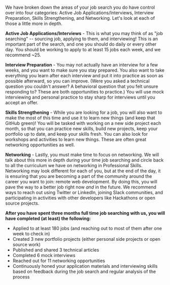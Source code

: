 We have broken down the areas of your job search you do have control over into four categories: Active Job Applications/Interviews, Interview Preparation, Skills Strengthening, and Networking. Let's look at each of those a little more in depth.

**Active Job Applications/Interviews** - This is what you may think of as "job searching" -- sourcing job, applying to them, and interviewing! This is an important part of the search, and one you should do daily or every other day. You should be working to apply to at least 15 jobs each week, and we recommend ~25.

**Interview Preparation** - You may not actually have an interview for a few weeks, and you want to make sure you stay prepared. You also want to take everything you learn after each interview and put it into practice as soon as possible afterward, so you can improve. (Were you asked a technical question you couldn't answer? A behavioral question that you felt unsure responding to? These are both opportunities to practice.) You will use mock interviewing and personal practice to stay sharp for interviews until you accept an offer.

**Skills Strengthening** - While you are looking for a job, you will also want to make the most of this time and use it to learn new things (and keep that GitHub green)! You will be tasked with working on a new side project each month, so that you can practice new skills, build new projects, keep your portfolio up to date, and keep your skills fresh. You can also look for workshops and activities to learn new things. These are often great networking opportunities as well.

**Networking** - Lastly, you must make time to focus on networking. We will talk about this more in depth during your time job searching and circle back to all the curriculum we have on networking in Professional Skills. Networking may look different for each of you, but at the end of the day, it is ensuring that you are becoming a part of the community around the career you want to join: remote web development. By doing this, you will pave the way to a better job right now *and* in the future. We recommend ways to reach out using Twitter or LinkedIn, joining Slack communities, and participating in activities with other developers like Hackathons or open source projects.

**After you have spent three months full time job searching with us, you will have completed (at least) the following:**

- Applied to at least 180 jobs (and reaching out to most of them after one week to check in)
- Created 3 new portfolio projects (either personal side projects or open source work)
- Published and shared 3 technical articles
- Completed 6 mock interviews
- Reached out for 11 networking opportunities
- Continuously honed your application materials and interviewing skills based on feedback during the job search and regular analysis of the process

